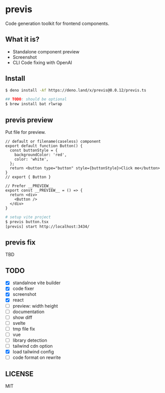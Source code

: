 # previs

Code generation toolkit for frontend components.

## What it is?

- Standalone component preview
- Screenshot
- CLI Code fixing with OpenAI

## Install

```bash
$ deno install -Af https://deno.land/x/previs@0.0.12/previs.ts

## TODO: should be optional
$ brew install bat rlwrap
```

## previs preview

Put file for preview.

```tsx
// default or filename(caseless) component
export default function Button() {
  const buttonStyle = {
    backgroundColor: 'red',
    color: 'white',
  };
  return <button type="button" style={buttonStyle}>Click me</button>
}
// export { Button }

// Prefer __PREVIEW__
export const __PREVIEW__ = () => {
  return <div>
    <Button />
  </div>
}
```

```bash
# setup vite project
$ previs button.tsx
[previs] start http://localhost:3434/
```

## previs fix

TBD

## TODO

- [x] standalnoe vite builder
- [x] code fixer
- [x] screenshot
- [x] react
- [ ] preview: width height
- [ ] documentation
- [ ] show diff
- [ ] svelte
- [ ] tmp file fix
- [ ] vue
- [ ] library detection
- [ ] tailwind cdn option
- [x] load tailwind config
- [ ] code format on rewrite

## LICENSE

MIT